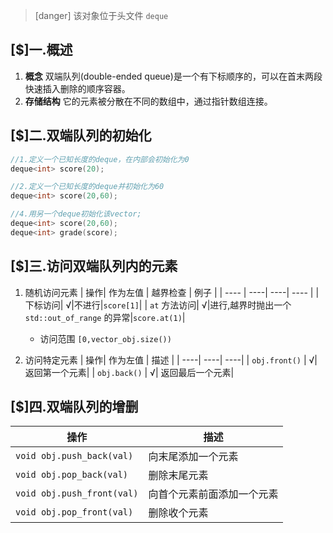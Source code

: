 >[danger] 该对象位于头文件 `deque`

## [$]一.概述
1.	**概念** 双端队列(double-ended queue)是一个有下标顺序的，可以在首末两段快速插入删除的顺序容器。
2.	**存储结构** 它的元素被分散在不同的数组中，通过指针数组连接。

## [$]二.双端队列的初始化
```c++
//1.定义一个已知长度的deque，在内部会初始化为0
deque<int> score(20);

//2.定义一个已知长度的deque并初始化为60
deque<int> score(20,60);

//4.用另一个deque初始化该vector;
deque<int> score(20,60);
deque<int> grade(score);
```
## [$]三.访问双端队列内的元素
1.	随机访问元素
	|  操作| 作为左值 | 越界检查 | 例子 |
	|  ---- |  ----|  ----|  ---- |
	|  下标访问|  √|不进行|`score[1]`|
	|  `at` 方法访问|  √|进行,越界时抛出一个 `std::out_of_range` 的异常|`score.at(1)`|

	+	访问范围 `[0,vector_obj.size())`
2.	访问特定元素
	|  操作| 作为左值 | 描述 |
	|  ----|  ----|  ----|
	|   `obj.front()` |  √|  返回第一个元素|
	|  `obj.back()` |  √|  返回最后一个元素|

## [$]四.双端队列的增删
|  操作| 描述 |
|  ----|  ----|
|   `void obj.push_back(val)` |  向末尾添加一个元素|
|   `void obj.pop_back(val)` |  删除末尾元素|
|   `void obj.push_front(val)` |  向首个元素前面添加一个元素|
|   `void obj.pop_front(val)` |  删除收个元素|

